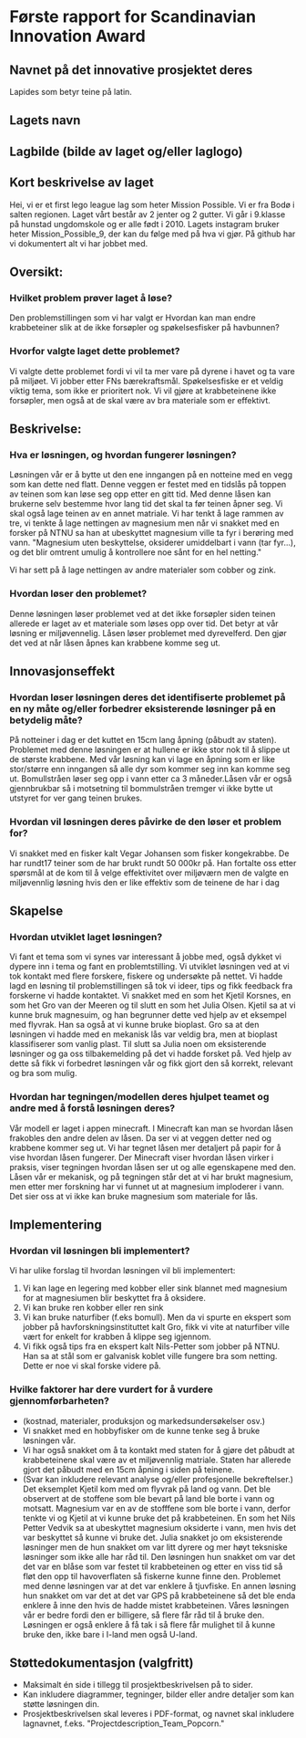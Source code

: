 # Første rapport for Scandinavian Innovation Award
## Navnet på det innovative prosjektet deres
Lapides som betyr teine på latin.
## Lagets navn
## Lagbilde (bilde av laget og/eller laglogo)
## Kort beskrivelse av laget
Hei, vi er et first lego league lag som heter Mission Possible. Vi er fra Bodø i salten regionen.
Laget vårt består av 2 jenter og 2 gutter. Vi går i 9.klasse på hunstad ungdomskole og er alle født i 2010. 
Lagets instagram bruker heter Mission_Possible_9, der kan du følge med på hva vi gjør. På github har vi dokumentert alt vi har jobbet med.
## Oversikt:
### Hvilket problem prøver laget å løse?
Den problemstillingen som vi har valgt er Hvordan kan man endre krabbeteiner slik at de ikke forsøpler og spøkelsesfisker på havbunnen?  
### Hvorfor valgte laget dette problemet?
Vi valgte dette problemet fordi vi vil ta mer vare på dyrene i havet og ta vare på miljøet. Vi jobber etter FNs bærekraftsmål. Spøkelsesfiske er et veldig viktig tema, som ikke er prioritert nok. Vi vil gjøre at krabbeteinene ikke forsøpler, men også at de skal være av bra materiale som er effektivt. 
## Beskrivelse:
### Hva er løsningen, og hvordan fungerer løsningen?
Løsningen vår er å bytte ut den ene inngangen på en notteine med en vegg som kan dette ned flatt. 
Denne veggen er festet med en tidslås på toppen av teinen som kan løse seg opp etter en gitt tid. 
Med denne låsen kan brukerne selv bestemme hvor lang tid det skal ta før teinen åpner seg. 
Vi skal også lage teinen av en annet matriale. 
Vi har tenkt å lage rammen av tre, vi tenkte å lage nettingen av magnesium men når vi snakket med en forsker på NTNU sa han at  ubeskyttet magnesium ville ta fyr i berøring med vann. "Magnesium uten beskyttelse, oksiderer umiddelbart i vann (tar fyr…), og det blir omtrent umulig å kontrollere noe sånt for en hel netting."

Vi har sett på å lage nettingen av andre materialer som cobber og zink.





### Hvordan løser den problemet?
Denne løsningen løser problemet ved at det ikke forsøpler siden teinen allerede er laget av et materiale som løses opp over tid. Det betyr at vår løsning er miljøvennelig. Låsen løser problemet med dyrevelferd. Den gjør det ved at når låsen åpnes kan krabbene komme seg ut.
## Innovasjonseffekt
### Hvordan løser løsningen deres det identifiserte problemet på en ny måte og/eller forbedrer eksisterende løsninger på en betydelig måte?
På notteiner i dag er det kuttet en 15cm lang åpning (påbudt av staten). Problemet med denne løsningen er at hullene er ikke stor nok til å slippe ut de største krabbene. Med vår løsning kan vi lage en åpning som er like stor/større enn inngangen så alle dyr som kommer seg inn kan komme seg ut. Bomullstråen løser seg opp i vann etter ca 3 måneder.Låsen vår er også gjennbrukbar så i motsetning til bommulstråen tremger vi ikke bytte ut utstyret for ver gang teinen brukes.
### Hvordan vil løsningen deres påvirke de den løser et problem for?
Vi snakket med en fisker kalt Vegar Johansen som fisker kongekrabbe. De har rundt17 teiner som de har brukt rundt 50 000kr på. Han fortalte oss etter spørsmål at de kom til å velge effektivitet over miljøværn men de valgte en miljøvennlig løsning hvis den er like effektiv som de teinene de har i dag
## Skapelse
### Hvordan utviklet laget løsningen?
Vi fant et tema som vi synes var interessant å jobbe med, også dykket vi dypere inn i tema og fant en problemtstilling. Vi utviklet løsningen ved at vi tok kontakt med flere forskere, fiskere og undersøkte på nettet. Vi hadde lagd en løsning til problemstillingen så tok vi ideer, tips og fikk feedback fra forskerne vi hadde kontaktet. Vi snakket med en som het Kjetil Korsnes, en som het Gro van der Meeren og til slutt en som het Julia Olsen. Kjetil sa at vi kunne bruk magnesuim, og han begrunner dette ved hjelp av et eksempel med flyvrak. Han sa også at vi kunne bruke bioplast. Gro sa at den løsningen vi hadde med en mekanisk lås var veldig bra, men at bioplast klassifiserer som vanlig plast. Til slutt sa Julia noen om eksisterende løsninger og ga oss tilbakemelding på det vi hadde forsket på. Ved hjelp av dette så fikk vi forbedret løsningen vår og fikk gjort den så korrekt, relevant og bra som mulig. 
### Hvordan har tegningen/modellen deres hjulpet teamet og andre med å forstå løsningen deres?
Vår modell er laget i appen minecraft. I Minecraft kan man se hvordan låsen frakobles den andre delen av låsen. Da ser vi at veggen detter ned og krabbene kommer seg ut. Vi har tegnet låsen mer detaljert på papir for å vise hvordan låsen fungerer. Der Minecraft viser hvordan låsen virker i praksis, viser tegningen hvordan låsen ser ut og alle egenskapene med den. Låsen vår er mekanisk, og på tegningen står det at vi har brukt magnesium, men etter mer forskning har vi funnet ut at magnesium imploderer i vann. Det sier oss at vi ikke kan bruke magnesium som materiale for lås. 
## Implementering
### Hvordan vil løsningen bli implementert?
Vi har ulike forslag til hvordan løsningen vil bli implementert:
1. Vi kan lage en legering med kobber eller sink blannet med magnesium for at magnesiumen blir beskyttet fra å oksidere.
2. Vi kan bruke ren kobber eller ren sink
3. Vi kan bruke naturfiber (f.eks bomull). Men da vi spurte en ekspert som jobber på havforskningsinstituttet kalt Gro, fikk vi vite at naturfiber ville vært for enkelt for krabben å klippe seg igjennom.
4. Vi fikk også tips fra en ekspert kalt Nils-Petter som jobber på NTNU. Han sa at stål som er galvanisk koblet ville fungere bra som netting. Dette er noe vi skal forske videre på.
### Hvilke faktorer har dere vurdert for å vurdere gjennomførbarheten?
- (kostnad, materialer, produksjon og markedsundersøkelser osv.)
- Vi snakket med en hobbyfisker om de kunne tenke seg å bruke løsningen vår.
- Vi har også snakket om å ta kontakt med staten for å gjøre det påbudt at krabbeteinene skal være av et miljøvennlig matriale. Staten har allerede gjort det påbudt med en 15cm åpning i siden på teinene.
- (Svar kan inkludere relevant analyse og/eller profesjonelle bekreftelser.)
Det eksemplet Kjetil kom med om flyvrak på land og vann. Det ble observert at de stoffene som ble bevart på land ble borte i vann og motsatt. Magnesium var en av de stofffene som ble borte i vann, derfor tenkte vi og Kjetil at vi kunne bruke det på krabbeteinen. En som het Nils Petter Vedvik sa at ubeskyttet magnesium oksiderte i vann, men hvis det var beskyttet så kunne vi bruke det. Julia snakket jo om eksisterende løsninger men de hun snakket om var litt dyrere og mer høyt teksniske løsninger som ikke alle har råd til. Den løsningen hun snakket om var det det var en blåse som var festet til krabbeteinen og etter en viss tid så fløt den opp til havoverflaten så fiskerne kunne finne den. Problemet med denne løsningen var at det var enklere å tjuvfiske. En annen løsning hun snakket om var det at det var GPS på krabbeteinene så det ble enda enklere å inne den hvis de hadde mistet krabbeteinen. Våres løsningen vår er bedre fordi den er billigere, så flere får råd til å bruke den. Løsningen er også enklere å få tak i så flere får mulighet til å kunne bruke den, ikke bare i I-land men også U-land.
## Støttedokumentasjon (valgfritt)
- Maksimalt én side i tillegg til prosjektbeskrivelsen på to sider.
- Kan inkludere diagrammer, tegninger, bilder eller andre detaljer som kan støtte løsningen din.
- Prosjektbeskrivelsen skal leveres i PDF-format, og navnet skal inkludere lagnavnet, f.eks. "Projectdescription_Team_Popcorn."
